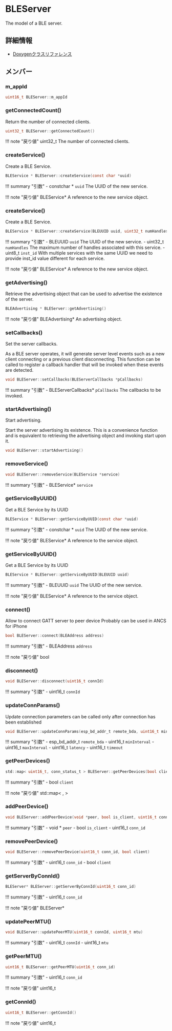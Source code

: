 # BLEServer

The model of a BLE server. 

## 詳細情報

- [Doxygenクラスリファレンス](https://lang-ship.com/reference/ESP32/latest/class_b_l_e_server.html)

## メンバー

###  m_appId

```c
uint16_t BLEServer::m_appId
```


### getConnectedCount()
Return the number of connected clients.



```c
uint32_t BLEServer::getConnectedCount()
```

!!! note "戻り値"
	uint32_t The number of connected clients. 



### createService()
Create a BLE Service.


```c
BLEService * BLEServer::createService(const char *uuid)
```

!!! summary "引数"
	- constchar * `uuid` The UUID of the new service. 

!!! note "戻り値"
	BLEService* A reference to the new service object. 



### createService()
Create a BLE Service.


```c
BLEService * BLEServer::createService(BLEUUID uuid, uint32_t numHandles=15, uint8_t inst_id=0)
```

!!! summary "引数"
	- BLEUUID `uuid` The UUID of the new service. 
	- uint32_t `numHandles` The maximum number of handles associated with this service. 
	- uint8_t `inst_id` With multiple services with the same UUID we need to provide inst_id value different for each service. 

!!! note "戻り値"
	BLEService* A reference to the new service object. 



### getAdvertising()
Retrieve the advertising object that can be used to advertise the existence of the server.



```c
BLEAdvertising * BLEServer::getAdvertising()
```

!!! note "戻り値"
	BLEAdvertising* An advertising object. 



### setCallbacks()
Set the server callbacks.

As a BLE server operates, it will generate server level events such as a new client connecting or a previous client disconnecting. This function can be called to register a callback handler that will be invoked when these events are detected.
```c
void BLEServer::setCallbacks(BLEServerCallbacks *pCallbacks)
```

!!! summary "引数"
	- BLEServerCallbacks* `pCallbacks` The callbacks to be invoked. 



### startAdvertising()
Start advertising.

Start the server advertising its existence. This is a convenience function and is equivalent to retrieving the advertising object and invoking start upon it. 
```c
void BLEServer::startAdvertising()
```



### removeService()



```c
void BLEServer::removeService(BLEService *service)
```

!!! summary "引数"
	- BLEService* `service` 



### getServiceByUUID()
Get a BLE Service by its UUID


```c
BLEService * BLEServer::getServiceByUUID(const char *uuid)
```

!!! summary "引数"
	- constchar * `uuid` The UUID of the new service. 

!!! note "戻り値"
	BLEService* A reference to the service object. 



### getServiceByUUID()
Get a BLE Service by its UUID


```c
BLEService * BLEServer::getServiceByUUID(BLEUUID uuid)
```

!!! summary "引数"
	- BLEUUID `uuid` The UUID of the new service. 

!!! note "戻り値"
	BLEService* A reference to the service object. 



### connect()


Allow to connect GATT server to peer device Probably can be used in ANCS for iPhone 
```c
bool BLEServer::connect(BLEAddress address)
```

!!! summary "引数"
	- BLEAddress `address` 

!!! note "戻り値"
	bool



### disconnect()



```c
void BLEServer::disconnect(uint16_t connId)
```

!!! summary "引数"
	- uint16_t `connId` 



### updateConnParams()


Update connection parameters can be called only after connection has been established 
```c
void BLEServer::updateConnParams(esp_bd_addr_t remote_bda, uint16_t minInterval, uint16_t maxInterval, uint16_t latency, uint16_t timeout)
```

!!! summary "引数"
	- esp_bd_addr_t `remote_bda` 
	- uint16_t `minInterval` 
	- uint16_t `maxInterval` 
	- uint16_t `latency` 
	- uint16_t `timeout` 



### getPeerDevices()



```c
std::map< uint16_t, conn_status_t > BLEServer::getPeerDevices(bool client)
```

!!! summary "引数"
	- bool `client` 

!!! note "戻り値"
	std::map< ,  >



### addPeerDevice()



```c
void BLEServer::addPeerDevice(void *peer, bool is_client, uint16_t conn_id)
```

!!! summary "引数"
	- void * `peer` 
	- bool `is_client` 
	- uint16_t `conn_id` 



### removePeerDevice()



```c
void BLEServer::removePeerDevice(uint16_t conn_id, bool client)
```

!!! summary "引数"
	- uint16_t `conn_id` 
	- bool `client` 



### getServerByConnId()



```c
BLEServer* BLEServer::getServerByConnId(uint16_t conn_id)
```

!!! summary "引数"
	- uint16_t `conn_id` 

!!! note "戻り値"
	BLEServer*



### updatePeerMTU()



```c
void BLEServer::updatePeerMTU(uint16_t connId, uint16_t mtu)
```

!!! summary "引数"
	- uint16_t `connId` 
	- uint16_t `mtu` 



### getPeerMTU()



```c
uint16_t BLEServer::getPeerMTU(uint16_t conn_id)
```

!!! summary "引数"
	- uint16_t `conn_id` 

!!! note "戻り値"
	uint16_t



### getConnId()



```c
uint16_t BLEServer::getConnId()
```

!!! note "戻り値"
	uint16_t



